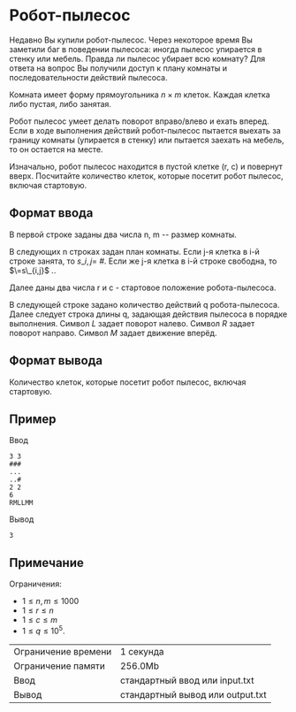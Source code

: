# Робот-пылесос

Недавно Вы купили робот-пылесос. Через некоторое время Вы заметили баг в поведении пылесоса: иногда пылесос упирается в стенку или мебель. Правда ли пылесос убирает всю комнату? Для ответа на вопрос Вы получили доступ к плану комнаты и последовательности действий пылесоса.

Комната имеет форму прямоугольника $n \times m$ клеток. Каждая клетка либо пустая, либо занятая.

Робот пылесос умеет делать поворот вправо/влево и ехать вперед. Если в ходе выполнения действий робот-пылесос пытается выехать за границу комнаты (упирается в стенку) или пытается заехать на мебель, то он остается на месте.

Изначально, робот пылесос находится в пустой клетке (r, c) и повернут вверх. Посчитайте количество клеток, которые посетит робот пылесос, включая стартовую.

## Формат ввода

В первой строке заданы два числа n, m -- размер комнаты.

В следующих n строках задан план комнаты. Если j\-я клетка в i\-й строке занята, то $s\_{i,j} =$ _#_. Если же j\-я клетка в i\-й строке свободна, то $\=s\_{i,j}$ _._.

Далее даны два числа r и c - стартовое положение робота-пылесоса.

В следующей строке задано количество действий q робота-пылесоса. Далее следует строка длины q, задающая действия пылесоса в порядке выполнения. Символ _L_ задает поворот налево. Символ _R_ задает поворот направо. Символ _M_ задает движение вперёд.

## Формат вывода

Количество клеток, которые посетит робот пылесос, включая стартовую.

## Пример

Ввод

    3 3
    ###
    ...
    ..#
    2 2
    6
    RMLLMM
    

Вывод

    3
    

## Примечание

Ограничения:

*   $1 \leq n, m \leq 1000$
*   $1 \leq r \leq n$
*   $1 \leq c \leq m$
*   $1 \leq q \leq 10^5$.


<table>
 <tr class="time-limit">
    <td class="property-title">Ограничение времени</td>
    <td>1&nbsp;секунда</td>
 </tr>
 <tr class="memory-limit">
    <td class="property-title">Ограничение памяти</td>
    <td>256.0Mb</td>
 </tr>
 <tr class="input-file">
    <td class="property-title">Ввод</td>
    <td colspan="1">стандартный ввод или input.txt</td>
 </tr>
 <tr class="output-file">
    <td class="property-title">Вывод</td>
    <td colspan="1">стандартный вывод или output.txt</td>
 </tr>
</table>
